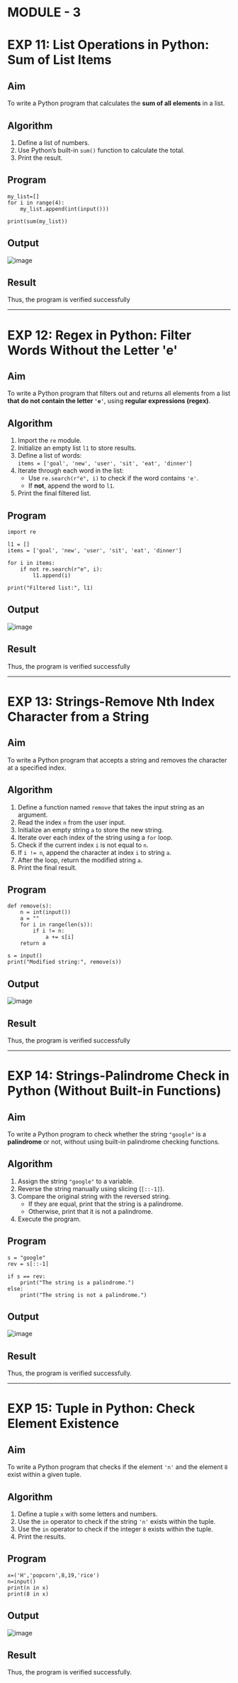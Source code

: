 # MODULE - 3
# EXP 11: List Operations in Python: Sum of List Items

## Aim
To write a Python program that calculates the **sum of all elements** in a list.

## Algorithm
1. Define a list of numbers.
2. Use Python’s built-in `sum()` function to calculate the total.
3. Print the result.

##  Program

```
my_list=[]
for i in range(4):
    my_list.append(int(input()))
    
print(sum(my_list))
```

## Output
![image](https://github.com/user-attachments/assets/0e5bc1bd-503c-4ccb-afac-0feb4566e65d)

## Result
Thus, the program is verified successfully

---

# EXP 12: Regex in Python: Filter Words Without the Letter 'e'

## Aim
To write a Python program that filters out and returns all elements from a list **that do not contain the letter `'e'`**, using **regular expressions (regex)**.

## Algorithm
1. Import the `re` module.
2. Initialize an empty list `l1` to store results.
3. Define a list of words:  
   `items = ['goal', 'new', 'user', 'sit', 'eat', 'dinner']`
4. Iterate through each word in the list:
   - Use `re.search(r"e", i)` to check if the word contains `'e'`.
   - If **not**, append the word to `l1`.
5. Print the final filtered list.

## Program
```
import re

l1 = []
items = ['goal', 'new', 'user', 'sit', 'eat', 'dinner']

for i in items:
    if not re.search(r"e", i):
        l1.append(i)

print("Filtered list:", l1)

```
## Output
![image](https://github.com/user-attachments/assets/630b8ee1-0067-4691-941e-2dae28969da5)

## Result
Thus, the program is verified successfully

---

# EXP 13: Strings-Remove Nth Index Character from a String

## Aim
To write a Python program that accepts a string and removes the character at a specified index.

## Algorithm
1. Define a function named `remove` that takes the input string as an argument.
2. Read the index `n` from the user input.
3. Initialize an empty string `a` to store the new string.
4. Iterate over each index of the string using a `for` loop.
5. Check if the current index `i` is not equal to `n`.
6. If `i != n`, append the character at index `i` to string `a`.
7. After the loop, return the modified string `a`.
8. Print the final result.

## Program
```
def remove(s):
    n = int(input())
    a = ""
    for i in range(len(s)):
        if i != n:
            a += s[i]
    return a

s = input()
print("Modified string:", remove(s))
```
## Output
![image](https://github.com/user-attachments/assets/f3de0626-d504-4ec5-83e4-3e7c184c4d51)

## Result
Thus, the program is verified successfully

---

# EXP 14: Strings-Palindrome Check in Python (Without Built-in Functions)

## Aim
To write a Python program to check whether the string `"google"` is a **palindrome** or not, without using built-in palindrome checking functions.

## Algorithm
1. Assign the string `"google"` to a variable.
2. Reverse the string manually using slicing (`[::-1]`).
3. Compare the original string with the reversed string.
   - If they are equal, print that the string is a palindrome.
   - Otherwise, print that it is not a palindrome.
4. Execute the program.

## Program

```
s = "google"
rev = s[::-1]

if s == rev:
    print("The string is a palindrome.")
else:
    print("The string is not a palindrome.")
```

## Output
![image](https://github.com/user-attachments/assets/5a4b72f1-a245-45c4-9e11-9c9d1467b981)

## Result
Thus, the program is verified successfully.

---

# EXP 15: Tuple in Python: Check Element Existence

## Aim
To write a Python program that checks if the element `'n'` and the element `8` exist within a given tuple.

## Algorithm
1. Define a tuple `x` with some letters and numbers.
2. Use the `in` operator to check if the string `'n'` exists within the tuple.
3. Use the `in` operator to check if the integer `8` exists within the tuple.
4. Print the results.

## Program
```
x=('H','popcorn',8,19,'rice')
n=input()
print(n in x)
print(8 in x)
```

## Output
![image](https://github.com/user-attachments/assets/6346825a-292a-4d8b-863f-1bc201b4399d)

## Result
Thus, the program is verified successfully.
